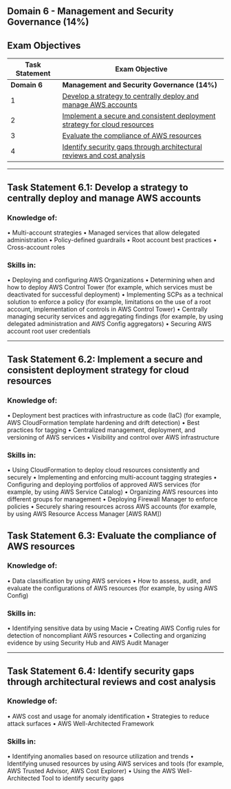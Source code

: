 ## Domain 6	- Management and Security Governance (14%)

## Exam Objectives 

| Task Statement | Exam Objective     | 
| ------------------------ | ------------------ | 
| **Domain 6** | **Management and Security Governance (14%)**
| 1 | [Develop a strategy to centrally deploy and manage AWS accounts](Task-Statement-6-1-Develop-a-strategy-to-centrally-deploy-and-manage-AWS-accounts)
| 2 | [Implement a secure and consistent deployment strategy for cloud resources](Task-Statement-6-2-Implement-a-secure-and-consistent-deployment-strategy-for-cloud-resources)
| 3 | [Evaluate the compliance of AWS resources]()
| 4 | [Identify security gaps through architectural reviews and cost analysis]()



--- 
## Task Statement 6.1: Develop a strategy to centrally deploy and manage AWS accounts

### Knowledge of:  
• Multi-account strategies
• Managed services that allow delegated administration
• Policy-defined guardrails
• Root account best practices
• Cross-account roles

### Skills in:  
• Deploying and configuring AWS Organizations
• Determining when and how to deploy AWS Control Tower (for example, which services must be deactivated for successful deployment)
• Implementing SCPs as a technical solution to enforce a policy (for example, limitations on the use of a root account, implementation of controls in AWS Control Tower)
• Centrally managing security services and aggregating findings (for example, by using delegated administration and AWS Config aggregators)
• Securing AWS account root user credentials

---  
## Task Statement 6.2: Implement a secure and consistent deployment strategy for cloud resources

### Knowledge of:
• Deployment best practices with infrastructure as code (IaC) (for example, AWS CloudFormation template hardening and drift detection)
• Best practices for tagging 
• Centralized management, deployment, and versioning of AWS services
• Visibility and control over AWS infrastructure

### Skills in:
• Using CloudFormation to deploy cloud resources consistently and securely
• Implementing and enforcing multi-account tagging strategies
• Configuring and deploying portfolios of approved AWS services (for example, by using AWS Service Catalog)
• Organizing AWS resources into different groups for management
• Deploying Firewall Manager to enforce policies
• Securely sharing resources across AWS accounts (for example, by using AWS Resource Access Manager [AWS RAM])

## Task Statement 6.3: Evaluate the compliance of AWS resources

### Knowledge of:
• Data classification by using AWS services
• How to assess, audit, and evaluate the configurations of AWS resources (for example, by using AWS Config)

### Skills in:
• Identifying sensitive data by using Macie
• Creating AWS Config rules for detection of noncompliant AWS resources
• Collecting and organizing evidence by using Security Hub and AWS Audit Manager

---  
## Task Statement 6.4: Identify security gaps through architectural reviews and cost analysis

### Knowledge of:
• AWS cost and usage for anomaly identification
• Strategies to reduce attack surfaces
• AWS Well-Architected Framework

### Skills in:
• Identifying anomalies based on resource utilization and trends
• Identifying unused resources by using AWS services and tools (for example, AWS Trusted Advisor, AWS Cost Explorer)
• Using the AWS Well-Architected Tool to identify security gaps